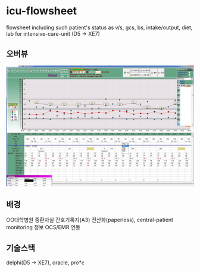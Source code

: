 # icu-flowsheet
flowsheet including such patient's status as v/s, gcs, bs, intake/output, diet, lab for intensive-care-unit (D5 -> XE7)

## 오버뷰
![icu-flowsheet 메인화면](./image/icu-flowsheet-main.jpg)

## 배경
OO대학병원 중환자실 간호기록지(A3) 전산화(paperless), central-patient monitoring 정보 OCS/EMR 연동

## 기술스택
delphi(D5 -> XE7), oracle, pro*c
